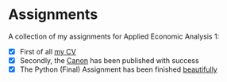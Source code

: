 # Assignments

A collection of my assignments for Applied Economic Analysis 1:

- [x] First of all [my CV](https://github.com/JoostMelchers/assignments/blob/master/CV.md "Curriculum Vitae of Joost Melchers")
- [x] Secondly, the [Canon](https://github.com/BinhNguyen71/Canon-Project/blob/master/Canon%20-%20Free%20Trade%20In%20Developing%20Countries.pdf) has been published with success
- [x] The Python (Final) Assignment has been finished [beautifully](https://github.com/Guykrekelberg/Assignment/blob/master/Python%20assignment.ipynb "have a look for yourself")

